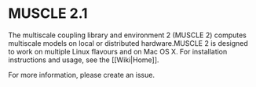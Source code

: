# MUSCLE 2.1

The multiscale coupling library and environment 2 (MUSCLE 2) computes multiscale
models on local or distributed hardware.MUSCLE 2 is designed to work on multiple Linux flavours and on Mac OS X.
For installation instructions and usage, see the [[Wiki|Home]].

For more information, please create an issue.
